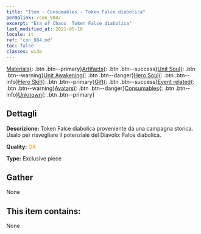 ```yaml
---
title: "Item - Consumables - Token Falce diabolica"
permalink: /con_984/
excerpt: "Era of Chaos  Token Falce diabolica"
last_modified_at: 2021-05-18
locale: it
ref: "con_984.md"
toc: false
classes: wide
---
```

 [Materials](/ItemsIT/){: .btn .btn--primary}[Artifacts](/ItemsIT/Artifacts/){: .btn .btn--success}[Unit Soul](/ItemsIT/UnitSoul/){: .btn .btn--warning}[Unit Awakening](/ItemsIT/UnitAwakening/){: .btn .btn--danger}[Hero Soul](/ItemsIT/HeroSoul/){: .btn .btn--info}[Hero Skill](/ItemsIT/HeroSkill/){: .btn .btn--primary}[Gift](/ItemsIT/Gift/){: .btn .btn--success}[Event related](/ItemsIT/Events/){: .btn .btn--warning}[Avatars](/ItemsIT/Avatars/){: .btn .btn--danger}[Consumables](/ItemsIT/Consumables/){: .btn .btn--info}[Unknown](/ItemsIT/Unknown/){: .btn .btn--primary}

## Dettagli
 **Descrizione:** Token Falce diabolica proveniente da una campagna storica. Usalo per risvegliare il potenziale del Diavolo: Falce diabolica.

 **Quality:** <span style="color: #FF8C00">OK</span>

 **Type:** Exclusive piece

## Gather

  None

## This item contains:

  None


